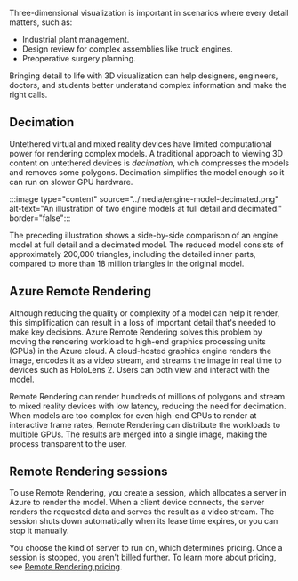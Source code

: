 Three-dimensional visualization is important in scenarios where every detail matters, such as:

- Industrial plant management.
- Design review for complex assemblies like truck engines.
- Preoperative surgery planning.

Bringing detail to life with 3D visualization can help designers, engineers, doctors, and students better understand complex information and make the right calls.

## Decimation

Untethered virtual and mixed reality devices have limited computational power for rendering complex models. A traditional approach to viewing 3D content on untethered devices is *decimation*, which compresses the models and removes some polygons. Decimation simplifies the model enough so it can run on slower GPU hardware.

:::image type="content" source="../media/engine-model-decimated.png" alt-text="An illustration of two engine models at full detail and decimated." border="false":::

The preceding illustration shows a side-by-side comparison of an engine model at full detail and a decimated model. The reduced model consists of approximately 200,000 triangles, including the detailed inner parts, compared to more than 18 million triangles in the original model.

## Azure Remote Rendering

Although reducing the quality or complexity of a model can help it render, this simplification can result in a loss of important detail that's needed to make key decisions. Azure Remote Rendering solves this problem by moving the rendering workload to high-end graphics processing units (GPUs) in the Azure cloud. A cloud-hosted graphics engine renders the image, encodes it as a video stream, and streams the image in real time to devices such as HoloLens 2. Users can both view and interact with the model.

Remote Rendering can render hundreds of millions of polygons and stream to mixed reality devices with low latency, reducing the need for decimation. When models are too complex for even high-end GPUs to render at interactive frame rates, Remote Rendering can distribute the workloads to multiple GPUs. The results are merged into a single image, making the process transparent to the user.

## Remote Rendering sessions

To use Remote Rendering, you create a session, which allocates a server in Azure to render the model. When a client device connects, the server renders the requested data and serves the result as a video stream. The session shuts down automatically when its lease time expires, or you can stop it manually.

You choose the kind of server to run on, which determines pricing. Once a session is stopped, you aren't billed further. To learn more about pricing, see [Remote Rendering pricing](https://azure.microsoft.com/pricing/details/remote-rendering?azure-portal=true).

